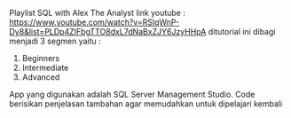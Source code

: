 Playlist SQL with Alex The Analyst
link youtube : https://www.youtube.com/watch?v=RSlqWnP-Dy8&list=PLDp4ZIFbgTTO8dxL7dNaBxZJY6JzyHHpA
ditutorial ini dibagi menjadi 3 segmen yaitu :
 1. Beginners
 2. Intermediate
 3. Advanced


App yang digunakan adalah SQL Server Management Studio. Code berisikan penjelasan tambahan agar memudahkan untuk dipelajari kembali
